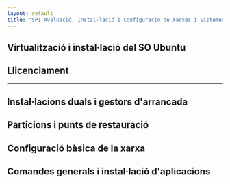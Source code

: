 ```yaml
---
layout: default
title: "SP1 Avaluació, Instal·lació i Configuració de Xarxes i Sistemes Operatius"
---
```


## Virtualització i instal·lació del SO Ubuntu
## Llicenciament
-----
## Instal·lacions duals i gestors d'arrancada
## Particions i punts de restauració
## Configuració bàsica de la xarxa
## Comandes generals i instal·lació d'aplicacions
